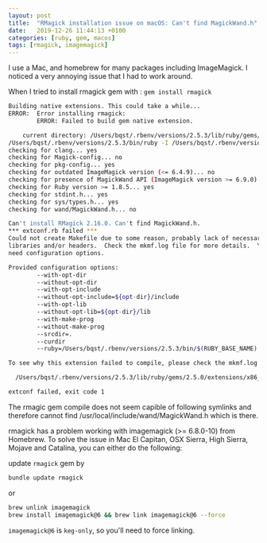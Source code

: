 ```yaml
---
layout: post
title:  "RMagick installation issue on macOS: Can't find MagickWand.h"
date:   2019-12-26 11:44:13 +0100
categories: [ruby, gem, macos]
tags: [rmagick, imagemagick]
---
```


I use a Mac, and homebrew for many packages including ImageMagick. I noticed a very annoying issue that I had to work around.

When I tried to install rmagick gem with :
`gem install rmagick`

```bash
Building native extensions. This could take a while...
ERROR:  Error installing rmagick:
        ERROR: Failed to build gem native extension.

    current directory: /Users/bqst/.rbenv/versions/2.5.3/lib/ruby/gems/2.5.0/gems/rmagick-2.16.0/ext/RMagick
/Users/bqst/.rbenv/versions/2.5.3/bin/ruby -I /Users/bqst/.rbenv/versions/2.5.3/lib/ruby/site_ruby/2.5.0 -r ./siteconf20191226-75151-8hx0yf.rb extconf.rb
checking for clang... yes
checking for Magick-config... no
checking for pkg-config... yes
checking for outdated ImageMagick version (<= 6.4.9)... no
checking for presence of MagickWand API (ImageMagick version >= 6.9.0)... no
checking for Ruby version >= 1.8.5... yes
checking for stdint.h... yes
checking for sys/types.h... yes
checking for wand/MagickWand.h... no

Can't install RMagick 2.16.0. Can't find MagickWand.h.
*** extconf.rb failed ***
Could not create Makefile due to some reason, probably lack of necessary
libraries and/or headers.  Check the mkmf.log file for more details.  You may
need configuration options.

Provided configuration options:
        --with-opt-dir
        --without-opt-dir
        --with-opt-include
        --without-opt-include=${opt-dir}/include
        --with-opt-lib
        --without-opt-lib=${opt-dir}/lib
        --with-make-prog
        --without-make-prog
        --srcdir=.
        --curdir
        --ruby=/Users/bqst/.rbenv/versions/2.5.3/bin/$(RUBY_BASE_NAME)

To see why this extension failed to compile, please check the mkmf.log which can be found here:

  /Users/bqst/.rbenv/versions/2.5.3/lib/ruby/gems/2.5.0/extensions/x86_64-darwin-18/2.5.0-static/rmagick-2.16.0/mkmf.log

extconf failed, exit code 1
```

The rmagic gem compile does not seem capible of following symlinks and therefore cannot find /usr/local/include/wand/MagickWand.h which is there.

rmagick has a problem working with imagemagick (>= 6.8.0-10) from Homebrew.
To solve the issue in Mac El Capitan, OSX Sierra, High Sierra, Mojave and Catalina, 
you can either do the following:

update `rmagick` gem by

```bash
bundle update rmagick
```

or

```bash
brew unlink imagemagick
brew install imagemagick@6 && brew link imagemagick@6 --force
```

`imagemagick@6` is `keg-only`, so you'll need to force linking.
